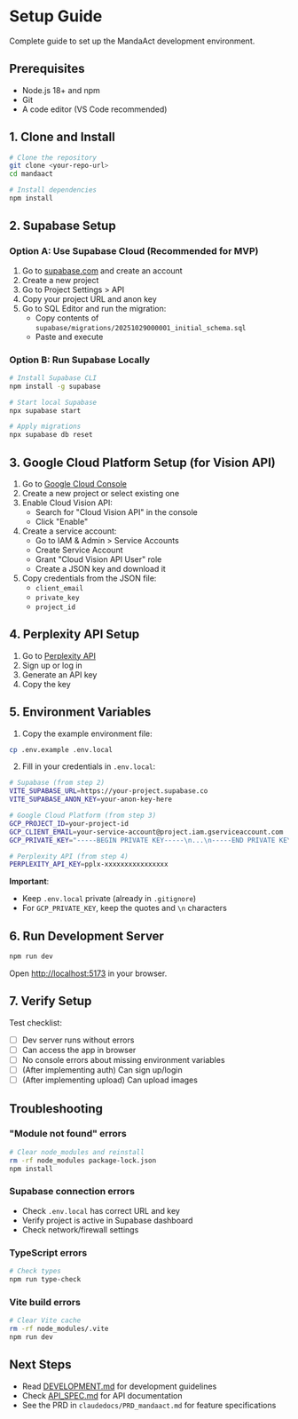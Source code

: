 # Setup Guide

Complete guide to set up the MandaAct development environment.

## Prerequisites

- Node.js 18+ and npm
- Git
- A code editor (VS Code recommended)

## 1. Clone and Install

```bash
# Clone the repository
git clone <your-repo-url>
cd mandaact

# Install dependencies
npm install
```

## 2. Supabase Setup

### Option A: Use Supabase Cloud (Recommended for MVP)

1. Go to [supabase.com](https://supabase.com) and create an account
2. Create a new project
3. Go to Project Settings > API
4. Copy your project URL and anon key
5. Go to SQL Editor and run the migration:
   - Copy contents of `supabase/migrations/20251029000001_initial_schema.sql`
   - Paste and execute

### Option B: Run Supabase Locally

```bash
# Install Supabase CLI
npm install -g supabase

# Start local Supabase
npx supabase start

# Apply migrations
npx supabase db reset
```

## 3. Google Cloud Platform Setup (for Vision API)

1. Go to [Google Cloud Console](https://console.cloud.google.com)
2. Create a new project or select existing one
3. Enable Cloud Vision API:
   - Search for "Cloud Vision API" in the console
   - Click "Enable"
4. Create a service account:
   - Go to IAM & Admin > Service Accounts
   - Create Service Account
   - Grant "Cloud Vision API User" role
   - Create a JSON key and download it
5. Copy credentials from the JSON file:
   - `client_email`
   - `private_key`
   - `project_id`

## 4. Perplexity API Setup

1. Go to [Perplexity API](https://www.perplexity.ai/settings/api)
2. Sign up or log in
3. Generate an API key
4. Copy the key

## 5. Environment Variables

1. Copy the example environment file:
```bash
cp .env.example .env.local
```

2. Fill in your credentials in `.env.local`:
```bash
# Supabase (from step 2)
VITE_SUPABASE_URL=https://your-project.supabase.co
VITE_SUPABASE_ANON_KEY=your-anon-key-here

# Google Cloud Platform (from step 3)
GCP_PROJECT_ID=your-project-id
GCP_CLIENT_EMAIL=your-service-account@project.iam.gserviceaccount.com
GCP_PRIVATE_KEY="-----BEGIN PRIVATE KEY-----\n...\n-----END PRIVATE KEY-----\n"

# Perplexity API (from step 4)
PERPLEXITY_API_KEY=pplx-xxxxxxxxxxxxxxxx
```

**Important**:
- Keep `.env.local` private (already in `.gitignore`)
- For `GCP_PRIVATE_KEY`, keep the quotes and `\n` characters

## 6. Run Development Server

```bash
npm run dev
```

Open [http://localhost:5173](http://localhost:5173) in your browser.

## 7. Verify Setup

Test checklist:
- [ ] Dev server runs without errors
- [ ] Can access the app in browser
- [ ] No console errors about missing environment variables
- [ ] (After implementing auth) Can sign up/login
- [ ] (After implementing upload) Can upload images

## Troubleshooting

### "Module not found" errors
```bash
# Clear node_modules and reinstall
rm -rf node_modules package-lock.json
npm install
```

### Supabase connection errors
- Check `.env.local` has correct URL and key
- Verify project is active in Supabase dashboard
- Check network/firewall settings

### TypeScript errors
```bash
# Check types
npm run type-check
```

### Vite build errors
```bash
# Clear Vite cache
rm -rf node_modules/.vite
npm run dev
```

## Next Steps

- Read [DEVELOPMENT.md](./DEVELOPMENT.md) for development guidelines
- Check [API_SPEC.md](./API_SPEC.md) for API documentation
- See the PRD in `claudedocs/PRD_mandaact.md` for feature specifications
